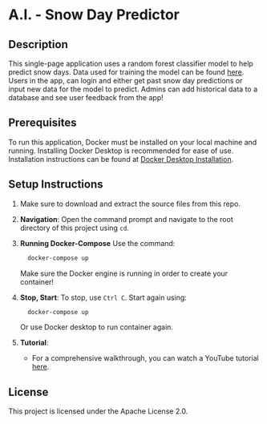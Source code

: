# A.I. - Snow Day Predictor

## Description
This single-page application uses a random forest classifier model to help predict snow days. Data used for training the model can be found [here](https://ottawa.weatherstats.ca/download.html). Users in the app, can login and either get past snow day predictions or input new data for the model to predict. Admins can add historical data to a database and see user feedback from the app!  

## Prerequisites
To run this application, Docker must be installed on your local machine and running. Installing Docker Desktop is recommended for ease of use. Installation instructions can be found at [Docker Desktop Installation](https://docs.docker.com/desktop/install/windows-install/).

## Setup Instructions
1. Make sure to download and extract the source files from this repo. 
2.  **Navigation**:
   Open the command prompt and navigate to the root directory of this project using `cd`.
4. **Running Docker-Compose**
   Use the command:
   ```bash
     docker-compose up
     ```
   Make sure the Docker engine is running in order to create your container!
5. **Stop, Start**:
   To stop, use `Ctrl C`.
   Start again using:
   ```bash
     docker-compose up
     ```
   Or use Docker desktop to run container again.

6. **Tutorial**:
   - For a comprehensive walkthrough, you can watch a YouTube tutorial [here](https://youtu.be/aaOx_7FFF3w).

## License
This project is licensed under the Apache License 2.0.

